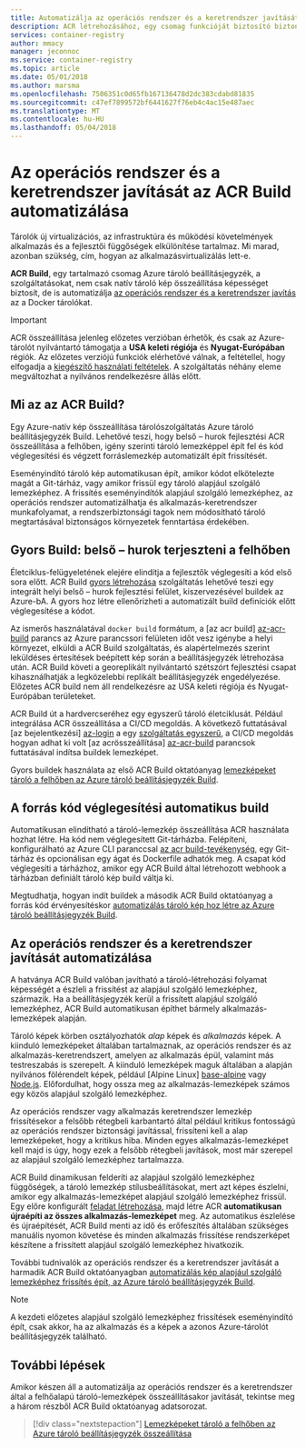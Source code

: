 ```yaml
---
title: Automatizálja az operációs rendszer és a keretrendszer javítását az Azure tároló beállításjegyzék Build (ACR összeállítása)
description: ACR létrehozásához, egy csomag funkcióját biztosító biztonságos, Azure-tároló beállításjegyzék bevezetést automatikus tároló lemezkép összeállítása és a felhőben javítását.
services: container-registry
author: mmacy
manager: jeconnoc
ms.service: container-registry
ms.topic: article
ms.date: 05/01/2018
ms.author: marsma
ms.openlocfilehash: 7506351c0d65fb167136478d2dc383cdabd81835
ms.sourcegitcommit: c47ef7899572bf6441627f76eb4c4ac15e487aec
ms.translationtype: MT
ms.contentlocale: hu-HU
ms.lasthandoff: 05/04/2018
---
```

# <a name="automate-os-and-framework-patching-with-acr-build"></a>Az operációs rendszer és a keretrendszer javítását az ACR Build automatizálása

Tárolók új virtualizációs, az infrastruktúra és működési követelmények alkalmazás és a fejlesztői függőségek elkülönítése tartalmaz. Mi marad, azonban szükség, cím, hogyan az alkalmazásvirtualizálás lett-e.

**ACR Build**, egy tartalmazó csomag Azure tároló beállításjegyzék, a szolgáltatásokat, nem csak natív tároló kép összeállítása képességet biztosít, de is automatizálja [az operációs rendszer és a keretrendszer javítás](#automate-os-and-framework-patching) az a Docker tárolókat.

> [!IMPORTANT]
> ACR összeállítása jelenleg előzetes verzióban érhetők, és csak az Azure-tárolót nyilvántartó támogatja a **USA keleti régiója** és **Nyugat-Európában** régiók. Az előzetes verziójú funkciók elérhetővé válnak, a feltétellel, hogy elfogadja a [kiegészítő használati feltételek][terms-of-use]. A szolgáltatás néhány eleme megváltozhat a nyilvános rendelkezésre állás előtt.

## <a name="what-is-acr-build"></a>Mi az az ACR Build?

Egy Azure-natív kép összeállítása tárolószolgáltatás Azure tároló beállításjegyzék Build. Lehetővé teszi, hogy belső – hurok fejlesztési ACR összeállítása a felhőben, igény szerinti tároló lemezképpel épít fel és kód véglegesítési és végzett forráslemezkép automatizált épít frissítését.

Eseményindító tároló kép automatikusan épít, amikor kódot elkötelezte magát a Git-tárház, vagy amikor frissül egy tároló alapjául szolgáló lemezképhez. A frissítés eseményindítók alapjául szolgáló lemezképhez, az operációs rendszer automatizálhatja és alkalmazás-keretrendszer munkafolyamat, a rendszerbiztonsági tagok nem módosítható tároló megtartásával biztonságos környezetek fenntartása érdekében.

## <a name="quick-build-inner-loop-extended-to-the-cloud"></a>Gyors Build: belső – hurok terjeszteni a felhőben

Életciklus-felügyeletének elejére elindítja a fejlesztők véglegesíti a kód első sora előtt. ACR Build [gyors létrehozása](container-registry-tutorial-quick-build.md) szolgáltatás lehetővé teszi egy integrált helyi belső – hurok fejlesztési felület, kiszervezésével buildek az Azure-bA. A gyors hoz létre ellenőrizheti a automatizált build definíciók előtt véglegesítése a kódot.

Az ismerős használatával `docker build` formátum, a [az acr build] [ az-acr-build] parancs az Azure parancssori felületen időt vesz igénybe a helyi környezet, elküldi a ACR Build szolgáltatás, és alapértelmezés szerint leküldéses értesítések beépített kép során a beállításjegyzék létrehozása után. ACR Build követi a georeplikált nyilvántartó szétszórt fejlesztési csapat kihasználhatják a legközelebbi replikált beállításjegyzék engedélyezése. Előzetes ACR build nem áll rendelkezésre az USA keleti régiója és Nyugat-Európában területeket.

ACR Build út a hardvercseréhez egy egyszerű tároló életciklusát. Például integrálása ACR összeállítása a CI/CD megoldás. A következő futtatásával [az bejelentkezési] [ az-login] a egy [szolgáltatás egyszerű][az-login-service-principal], a CI/CD megoldás hogyan adhat ki volt [az acrösszeállítása] [ az-acr-build] parancsok futtatásával indítsa buildek lemezképet.

Gyors buildek használata az első ACR Build oktatóanyag [lemezképeket tároló a felhőben az Azure tároló beállításjegyzék Build](container-registry-tutorial-quick-build.md).

## <a name="automatic-build-on-source-code-commit"></a>A forrás kód véglegesítési automatikus build

Automatikusan elindítható a tároló-lemezkép összeállítása ACR használata hozhat létre. Ha kód nem véglegesített Git-tárházba. Felépíteni, konfigurálható az Azure CLI paranccsal [az acr build-tevékenység][az-acr-build-task], egy Git-tárház és opcionálisan egy ágat és Dockerfile adhatók meg. A csapat kód véglegesíti a tárházhoz, amikor egy ACR Build által létrehozott webhook a tárházban definiált tároló kép build váltja ki.

Megtudhatja, hogyan indít buildek a második ACR Build oktatóanyag a forrás kód érvényesítéskor [automatizálás tároló kép hoz létre az Azure tároló beállításjegyzék Build](container-registry-tutorial-build-task.md).

## <a name="automate-os-and-framework-patching"></a>Az operációs rendszer és a keretrendszer javítását automatizálása

A hatványa ACR Build valóban javítható a tároló-létrehozási folyamat képességét a észleli a frissítést az alapjául szolgáló lemezképhez, származik. Ha a beállításjegyzék kerül a frissített alapjául szolgáló lemezképhez, ACR Build automatikusan építhet bármely alkalmazás-lemezképek alapján.

Tároló képek körben osztályozhatók *alap* képek és *alkalmazás* képek. A kiinduló lemezképeket általában tartalmaznak, az operációs rendszer és az alkalmazás-keretrendszert, amelyen az alkalmazás épül, valamint más testreszabás is szerepelt. A kiinduló lemezképek maguk általában a alapján nyilvános fölérendelt képek, például [Alpine Linux] [ base-alpine] vagy [Node.js][base-node]. Előfordulhat, hogy ossza meg az alkalmazás-lemezképek számos egy közös alapjául szolgáló lemezképhez.

Az operációs rendszer vagy alkalmazás keretrendszer lemezkép frissítésekor a felsőbb rétegbeli karbantartó által például kritikus fontosságú az operációs rendszer biztonsági javítással, frissíteni kell a alap lemezképeket, hogy a kritikus hiba. Minden egyes alkalmazás-lemezképet kell majd is úgy, hogy ezek a felsőbb rétegbeli javítások, most már szerepel az alapjául szolgáló lemezképhez tartalmazza.

ACR Build dinamikusan felderíti az alapjául szolgáló lemezképhez függőségek, a tároló lemezkép stílusbeállításokat, mert azt képes észlelni, amikor egy alkalmazás-lemezképet alapjául szolgáló lemezképhez frissül. Egy előre konfigurált [feladat létrehozása](container-registry-tutorial-base-image-update.md#create-build-task), majd létre ACR **automatikusan újraépíti az összes alkalmazás-lemezképet** meg. Az automatikus észlelése és újraépítését, ACR Build menti az idő és erőfeszítés általában szükséges manuális nyomon követése és minden alkalmazás frissítése rendszerképet készítene a frissített alapjául szolgáló lemezképhez hivatkozik.

További tudnivalók az operációs rendszer és a keretrendszer javítását a harmadik ACR Build oktatóanyagban [automatizálás kép alapjául szolgáló lemezképhez frissítés épít, az Azure tároló beállításjegyzék Build](container-registry-tutorial-base-image-update.md).

> [!NOTE]
> A kezdeti előzetes alapjául szolgáló lemezképhez frissítések eseményindító épít, csak akkor, ha az alkalmazás és a képek a azonos Azure-tárolót beállításjegyzék található.

## <a name="next-steps"></a>További lépések

Amikor készen áll a automatizálja az operációs rendszer és a keretrendszer által a felhőalapú tároló-lemezképek összeállításakor javítását, tekintse meg a három részből ACR Build oktatóanyag adatsorozat.

> [!div class="nextstepaction"]
> [Lemezképeket tároló a felhőben az Azure tároló beállításjegyzék összeállítása](container-registry-tutorial-quick-build.md)

<!-- LINKS - External -->
[base-alpine]: https://hub.docker.com/_/alpine/
[base-dotnet]: https://hub.docker.com/r/microsoft/dotnet/
[base-node]: https://hub.docker.com/_/node/
[base-windows]: https://hub.docker.com/r/microsoft/nanoserver/
[sample-archive]: https://github.com/Azure-Samples/acr-build-helloworld-node/archive/master.zip
[terms-of-use]: https://azure.microsoft.com/support/legal/preview-supplemental-terms/

<!-- LINKS - Internal -->
[azure-cli]: /cli/azure/install-azure-cli
[az-acr-build]: /cli/azure/acr#az-acr-build
[az-acr-build-task]: /cli/azure/acr#az-acr-build-task
[az-login]: /cli/azure/reference-index#az-login
[az-login-service-principal]: /cli/azure/authenticate-azure-cli#log-in-with-a-service-principal

<!-- IMAGES -->
[quick-build-01-fork]: ./media/container-registry-tutorial-quick-build/quick-build-01-fork.png
[quick-build-02-browser]: ./media/container-registry-tutorial-quick-build/quick-build-02-browser.png
